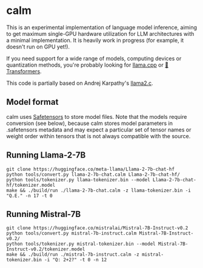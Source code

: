 # calm

This is an experimental implementation of language model inference, aiming to get maximum single-GPU hardware utilization for LLM architectures with a minimal implementation. It is heavily work in progress (for example, it doesn't run on GPU yet!).

If you need support for a wide range of models, computing devices or quantization methods, you're probably looking for [llama.cpp](https://github.com/ggerganov/llama.cpp) or [🤗 Transformers](https://github.com/huggingface/transformers).

This code is partially based on Andrej Karpathy's [llama2.c](https://github.com/karpathy/llama2.c).

## Model format

calm uses [Safetensors](https://huggingface.co/docs/safetensors/index) to store model files. Note that the models require conversion (see below), because calm stores model parameters in .safetensors metadata and may expect a particular set of tensor names or weight order within tensors that is not always compatible with the source.

## Running Llama-2-7B

```
git clone https://huggingface.co/meta-llama/Llama-2-7b-chat-hf
python tools/convert.py llama-2-7b-chat.calm Llama-2-7b-chat-hf/
python tools/tokenizer.py llama-tokenizer.bin --model Llama-2-7b-chat-hf/tokenizer.model
make && ./build/run ./llama-2-7b-chat.calm -z llama-tokenizer.bin -i "Q.E." -n 17 -t 0
```

## Running Mistral-7B

```
git clone https://huggingface.co/mistralai/Mistral-7B-Instruct-v0.2
python tools/convert.py mistral-7b-instruct.calm Mistral-7B-Instruct-v0.2/
python tools/tokenizer.py mistral-tokenizer.bin --model Mistral-7B-Instruct-v0.2/tokenizer.model
make && ./build/run ./mistral-7b-instruct.calm -z mistral-tokenizer.bin -i "Q: 2+2?" -t 0 -n 12
```
